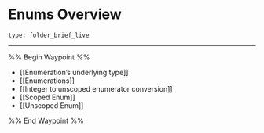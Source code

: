 # Enums Overview
 
```ccard
type: folder_brief_live
```
 
---

%% Begin Waypoint %%
- [[Enumeration’s underlying type]]
- [[Enumerations]]
- [[Integer to unscoped enumerator conversion]]
- [[Scoped Enum]]
- [[Unscoped Enum]]

%% End Waypoint %%